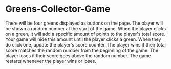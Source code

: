 # Greens-Collector-Game
 There will be four greens displayed as buttons on the page.   The player will be shown a random number at the start of the game.   When the player clicks on a green, it will add a specific amount of points to the player's total score.  Your game will hide this amount until the player clicks a green. When they do click one, update the player's score counter.    The player wins if their total score matches the random number from the beginning of the game.   The player loses if their score goes above the random number.   The game restarts whenever the player wins or loses.
